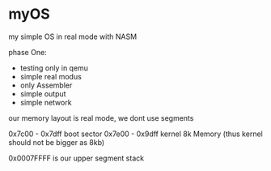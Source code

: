 # myOS
my simple OS in real mode with NASM

phase One:
*  testing only in qemu
*  simple real modus
*  only Assembler
*  simple output
*  simple network

our memory layout is real mode, we dont use segments

0x7c00 - 0x7dff  boot sector
0x7e00 - 0x9dff  kernel 8k Memory (thus kernel should not be bigger as 8kb)

0x0007FFFF is our upper segment stack


